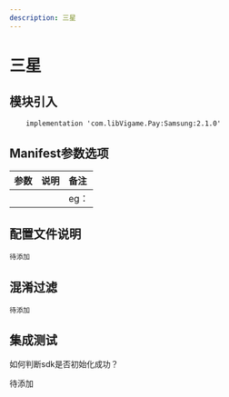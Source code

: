 ```yaml
---
description: 三星
---
```


# 三星

## 模块引入

```text
	implementation 'com.libVigame.Pay:Samsung:2.1.0'
```

## Manifest参数选项

| 参数 | 说明 | 备注 |
| :--- | :--- | :--- |
|  |  | eg： |


## 配置文件说明


```text
待添加
```

## 混淆过滤

```text
待添加

```

## 集成测试

如何判断sdk是否初始化成功？

待添加